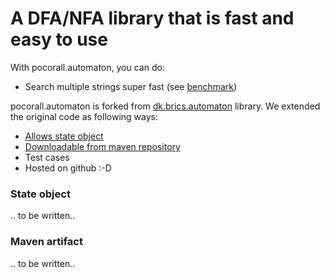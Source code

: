 # A DFA/NFA library that is fast and easy to use

With pocorall.automaton, you can do:
* Search multiple strings super fast (see <a href="http://tusker.org/regex/regex_benchmark.html" target="_blank">benchmark</a>)



pocorall.automaton is forked from <a href="http://www.brics.dk/automaton" target="_blank">dk.brics.automaton</a> library. We extended the original code as following ways:

* [Allows state object](#state-object)
* [Downloadable from maven repository](#maven-artifact)
* Test cases
* Hosted on github :-D

### State object

.. to be written..

### Maven artifact

.. to be written..